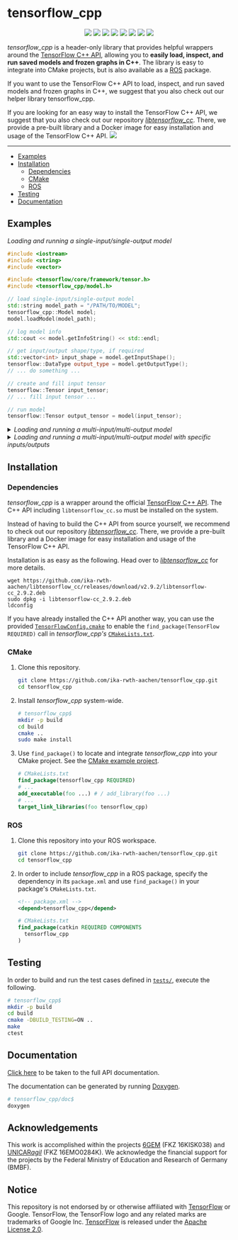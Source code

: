 # tensorflow_cpp

<p align="center">
  <img src="https://img.shields.io/github/v/release/ika-rwth-aachen/tensorflow_cpp"/>
  <img src="https://img.shields.io/github/license/ika-rwth-aachen/tensorflow_cpp"/>
  <a href="https://zenodo.org/badge/latestdoi/537518212"><img src="https://zenodo.org/badge/537518212.svg"></a>
  <a href="https://github.com/ika-rwth-aachen/tensorflow_cpp/actions/workflows/build.yml"><img src="https://github.com/ika-rwth-aachen/tensorflow_cpp/actions/workflows/build.yml/badge.svg"/></a>
  <a href="https://github.com/ika-rwth-aachen/tensorflow_cpp/actions/workflows/test.yml"><img src="https://github.com/ika-rwth-aachen/tensorflow_cpp/actions/workflows/test.yml/badge.svg"/></a>
  <a href="https://ika-rwth-aachen.github.io/tensorflow_cpp"><img src="https://github.com/ika-rwth-aachen/tensorflow_cpp/actions/workflows/doc.yml/badge.svg"/></a>
  <img src="https://img.shields.io/badge/ROS1-noetic-green"/>
  <a href="https://github.com/ika-rwth-aachen/tensorflow_cpp"><img src="https://img.shields.io/github/stars/ika-rwth-aachen/tensorflow_cpp?style=social"/></a>
</p>

*tensorflow_cpp* is a header-only library that provides helpful wrappers around the [TensorFlow C++ API](https://www.tensorflow.org/api_docs/cc), allowing you to **easily load, inspect, and run saved models and frozen graphs in C++**. The library is easy to integrate into CMake projects, but is also available as a [ROS](https://www.ros.org/) package.

If you want to use the TensorFlow C++ API to load, inspect, and run saved models and frozen graphs in C++, we suggest that you also check out our helper library tensorflow_cpp. 

If you are looking for an easy way to install the TensorFlow C++ API, we suggest that you also check out our repository [*libtensorflow_cc*](https://github.com/ika-rwth-aachen/libtensorflow_cc). There, we provide a pre-built library and a Docker image for easy installation and usage of the TensorFlow C++ API. <a href="https://github.com/ika-rwth-aachen/libtensorflow_cc"><img src="https://img.shields.io/github/stars/ika-rwth-aachen/libtensorflow_cc?style=social"/></a>

---

- [Examples](#examples)
- [Installation](#installation)
  - [Dependencies](#dependencies)
  - [CMake](#cmake)
  - [ROS](#ros)
- [Testing](#testing)
- [Documentation](#documentation)


## Examples

*Loading and running a single-input/single-output model*

```cpp
#include <iostream>
#include <string>
#include <vector>

#include <tensorflow/core/framework/tensor.h>
#include <tensorflow_cpp/model.h>

// load single-input/single-output model
std::string model_path = "/PATH/TO/MODEL";
tensorflow_cpp::Model model;
model.loadModel(model_path);

// log model info
std::cout << model.getInfoString() << std::endl;

// get input/output shape/type, if required
std::vector<int> input_shape = model.getInputShape();
tensorflow::DataType output_type = model.getOutputType();
// ... do something ...

// create and fill input tensor
tensorflow::Tensor input_tensor;
// ... fill input tensor ...

// run model
tensorflow::Tensor output_tensor = model(input_tensor);
```

<details>
<summary><i>Loading and running a multi-input/multi-output model</i></summary>

```cpp
#include <iostream>
#include <string>
#include <vector>

#include <tensorflow/core/framework/tensor.h>
#include <tensorflow_cpp/model.h>

// load multi-input/multi-output model
std::string model_path = "/PATH/TO/MODEL";
tensorflow_cpp::Model model;
model.loadModel(model_path);

// log model info
std::cout << model.getInfoString() << std::endl;

// input/output layer names are determined automatically,
// but could potentially have different order than expected

// get input/output shapes/types, if required
std::vector<int> input_shape_1 = model.getNodeShapes()[0];
tensorflow::DataType output_type_2 = model.getNodeTypes()[1];
// ... do something ...

// create and fill input tensors
tensorflow::Tensor input_tensor_1;
tensorflow::Tensor input_tensor_2;
// ... fill input tensors ...

// run model
auto outputs = model({input_tensor_1, input_tensor_2});
tensorflow::Tensor output_tensor_1& = outputs[0];
tensorflow::Tensor output_tensor_2& = outputs[1];
```

</details>

<details>
<summary><i>Loading and running a multi-input/multi-output model with specific inputs/outputs</i></summary>

```cpp
#include <iostream>
#include <string>
#include <vector>

#include <tensorflow/core/framework/tensor.h>
#include <tensorflow_cpp/model.h>

// load multi-input/multi-output model
std::string model_path = "/PATH/TO/MODEL";
tensorflow_cpp::Model model;
model.loadModel(model_path);

// log model info
std::cout << model.getInfoString() << std::endl;

// set model input/output layer names (see `model.logInfo()`)
const std::string kModelInputName1 = "input1";
const std::string kModelInputName2 = "input2";
const std::string kModelOutputName1 = "output1";
const std::string kModelOutputName2 = "output2";

// get input/output shapes/types, if required
std::vector<int> input_shape_1 = model.getNodeShape(kModelInputName1);
tensorflow::DataType output_type_2 = model.getNodeType(kModelOutputName2);
// ... do something ...

// create and fill input tensors
tensorflow::Tensor input_tensor_1;
tensorflow::Tensor input_tensor_2;
// ... fill input tensors ...

// run model
auto outputs = model({{kModelInputName1, input_tensor_1}, {kModelInputName2, input_tensor_2}}, {kModelOutputName1, kModelOutputName2});
tensorflow::Tensor output_tensor_1& = outputs[kModelOutputName1];
tensorflow::Tensor output_tensor_2& = outputs[kModelOutputName2];
```

</details>


## Installation

### Dependencies

*tensorflow_cpp* is a wrapper around the official [TensorFlow C++ API](https://www.tensorflow.org/api_docs/cc). The C++ API including `libtensorflow_cc.so` must be installed on the system.

Instead of having to build the C++ API from source yourself, we recommend to check out our repository [*libtensorflow_cc*](https://github.com/ika-rwth-aachen/libtensorflow_cc). There, we provide a pre-built library and a Docker image for easy installation and usage of the TensorFlow C++ API.

Installation is as easy as the following. Head over to [*libtensorflow_cc*](https://github.com/ika-rwth-aachen/libtensorflow_cc) for more details.
```
wget https://github.com/ika-rwth-aachen/libtensorflow_cc/releases/download/v2.9.2/libtensorflow-cc_2.9.2.deb
sudo dpkg -i libtensorflow-cc_2.9.2.deb
ldconfig
```

If you have already installed the C++ API another way, you can use the provided [`TensorFlowConfig.cmake`](cmake/TensorFlowConfig.cmake) to enable the `find_package(TensorFlow REQUIRED)` call in *tensorflow_cpp's* [`CMakeLists.txt`](CMakeLists.txt).

### CMake

1. Clone this repository.

    ```bash
    git clone https://github.com/ika-rwth-aachen/tensorflow_cpp.git
    cd tensorflow_cpp
    ```

2. Install *tensorflow_cpp* system-wide.

    ```bash
    # tensorflow_cpp$
    mkdir -p build
    cd build
    cmake ..
    sudo make install
    ```

3. Use `find_package()` to locate and integrate *tensorflow_cpp* into your CMake project. See the [CMake example project](examples/cmake/).

    ```cmake
    # CMakeLists.txt
    find_package(tensorflow_cpp REQUIRED)
    # ...
    add_executable(foo ...) # / add_library(foo ...)
    # ...
    target_link_libraries(foo tensorflow_cpp)
    ```

### ROS

1. Clone this repository into your ROS workspace.

    ```bash
    git clone https://github.com/ika-rwth-aachen/tensorflow_cpp.git
    cd tensorflow_cpp
    ```

1. In order to include *tensorflow_cpp* in a ROS package, specify the dependency in its `package.xml` and use `find_package()` in your package's `CMakeLists.txt`.

    ```xml
    <!-- package.xml -->
    <depend>tensorflow_cpp</depend>
    ```

    ```cmake
    # CMakeLists.txt
    find_package(catkin REQUIRED COMPONENTS
      tensorflow_cpp
    )
    ```


## Testing

In order to build and run the test cases defined in [`tests/`](tests/), execute the following.

```bash
# tensorflow_cpp$
mkdir -p build
cd build
cmake -DBUILD_TESTING=ON ..
make
ctest
```


## Documentation

[Click here](https://ika-rwth-aachen.github.io/tensorflow_cpp) to be taken to the full API documentation.

The documentation can be generated by running [Doxygen](https://doxygen.nl/).

```bash
# tensorflow_cpp/doc$
doxygen
```


## Acknowledgements

This work is accomplished within the projects [6GEM](https://6gem.de/) (FKZ 16KISK038) and [UNICAR*agil*](https://www.unicaragil.de/) (FKZ 16EMO0284K). We acknowledge the financial support for the projects by the Federal Ministry of Education and Research of Germany (BMBF).


## Notice

This repository is not endorsed by or otherwise affiliated with [TensorFlow](https://www.tensorflow.org) or Google. TensorFlow, the TensorFlow logo and any related marks are trademarks of Google Inc. [TensorFlow](https://github.com/tensorflow/tensorflow) is released under the [Apache License 2.0](https://github.com/tensorflow/tensorflow/blob/master/LICENSE).